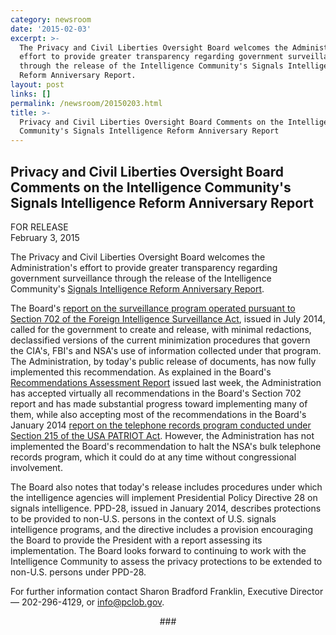 ```yaml
---
category: newsroom
date: '2015-02-03'
excerpt: >-
  The Privacy and Civil Liberties Oversight Board welcomes the Administration's
  effort to provide greater transparency regarding government surveillance
  through the release of the Intelligence Community's Signals Intelligence
  Reform Anniversary Report.
layout: post
links: []
permalink: /newsroom/20150203.html
title: >-
  Privacy and Civil Liberties Oversight Board Comments on the Intelligence
  Community's Signals Intelligence Reform Anniversary Report
---
```

## Privacy and Civil Liberties Oversight Board Comments on the Intelligence Community's Signals Intelligence Reform Anniversary Report

FOR RELEASE  
February 3, 2015

The Privacy and Civil Liberties Oversight Board welcomes the Administration's effort to provide greater transparency regarding government surveillance through the release of the Intelligence Community's [Signals Intelligence Reform Anniversary Report](http://icontherecord.tumblr.com/ppd-28/2015/overview).

The Board's [report on the surveillance program operated pursuant to Section 702 of the Foreign Intelligence Surveillance Act]({{site.baseurl}}/library/702-Report.pdf), issued in July 2014, called for the government to create and release, with minimal redactions, declassified versions of the current minimization procedures that govern the CIA's, FBI's and NSA's use of information collected under that program. The Administration, by today's public release of documents, has now fully implemented this recommendation. As explained in the Board's [Recommendations Assessment Report]({{site.baseurl}}/newsroom/20150129.html) issued last week, the Administration has accepted virtually all recommendations in the Board's Section 702 report and has made substantial progress toward implementing many of them, while also accepting most of the recommendations in the Board's January 2014 [report on the telephone records program conducted under Section 215 of the USA PATRIOT Act]({{site.baseurl}}/library/215-Report_on_the_Telephone_Records_Program.pdf). However, the Administration has not implemented the Board's recommendation to halt the NSA's bulk telephone records program, which it could do at any time without congressional involvement.

The Board also notes that today's release includes procedures under which the intelligence agencies will implement Presidential Policy Directive 28 on signals intelligence. PPD-28, issued in January 2014, describes protections to be provided to non-U.S. persons in the context of U.S. signals intelligence programs, and the directive includes a provision encouraging the Board to provide the President with a report assessing its implementation. The Board looks forward to continuing to work with the Intelligence Community to assess the privacy protections to be extended to non-U.S. persons under PPD-28.

For further information contact Sharon Bradford Franklin, Executive Director — 202-296-4129, or info@pclob.gov.

<center>###</center>

